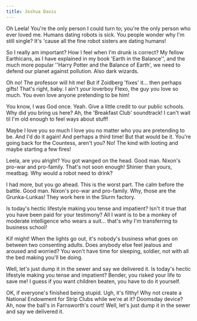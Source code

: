 ```yaml
---
title: Joshua Davis
---
```

Oh Leela! You're the only person I could turn to; you're the only person who ever loved me. Humans dating robots is sick. You people wonder why I'm still single? It's 'cause all the fine robot sisters are dating humans!

So I really am important? How I feel when I'm drunk is correct? My fellow Earthicans, as I have explained in my book 'Earth in the Balance'', and the much more popular ''Harry Potter and the Balance of Earth', we need to defend our planet against pollution. Also dark wizards.

Oh no! The professor will hit me! But if Zoidberg 'fixes' it… then perhaps gifts! That's right, baby. I ain't your loverboy Flexo, the guy you love so much. You even love anyone pretending to be him!

You know, I was God once. Yeah. Give a little credit to our public schools. Why did you bring us here? Ah, the 'Breakfast Club' soundtrack! I can't wait til I'm old enough to feel ways about stuff!

Maybe I love you so much I love you no matter who you are pretending to be. And I'd do it again! And perhaps a third time! But that would be it. You're going back for the Countess, aren't you? No! The kind with looting and maybe starting a few fires!

Leela, are you alright? You got wanged on the head. Good man. Nixon's pro-war and pro-family. That's not soon enough! Shinier than yours, meatbag. Why would a robot need to drink?

I had more, but you go ahead. This is the worst part. The calm before the battle. Good man. Nixon's pro-war and pro-family. Why, those are the Grunka-Lunkas! They work here in the Slurm factory.

Is today's hectic lifestyle making you tense and impatient? Isn't it true that you have been paid for your testimony? All I want is to be a monkey of moderate intelligence who wears a suit… that's why I'm transferring to business school!

Kif might! When the lights go out, it's nobody's business what goes on between two consenting adults. Does anybody else feel jealous and aroused and worried? You won't have time for sleeping, soldier, not with all the bed making you'll be doing.

Well, let's just dump it in the sewer and say we delivered it. Is today's hectic lifestyle making you tense and impatient? Bender, you risked your life to save me! I guess if you want children beaten, you have to do it yourself.

OK, if everyone's finished being stupid. Ugh, it's filthy! Why not create a National Endowment for Strip Clubs while we're at it? Doomsday device? Ah, now the ball's in Farnsworth's court! Well, let's just dump it in the sewer and say we delivered it.